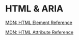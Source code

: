 # HTML & ARIA

[MDN: HTML Element Reference](https://developer.mozilla.org/en-US/docs/Web/HTML/Element)

[MDN: HTML Attribute Reference](https://developer.mozilla.org/en-US/docs/Web/HTML/Attributes)
